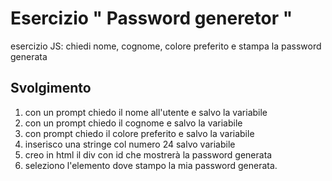 Esercizio " Password generetor "
===
esercizio JS: chiedi nome, cognome, colore preferito e stampa la password generata
## Svolgimento

1. con un prompt chiedo il nome all'utente e salvo la variabile
2. con un prompt chiedo il cognome e salvo la variabile
3. con prompt chiedo il colore preferito e salvo la variabile
4. inserisco una stringe col numero 24 salvo variabile
5. creo in html il div con id che mostrerà la password generata
6. seleziono l'elemento dove stampo la mia password generata.